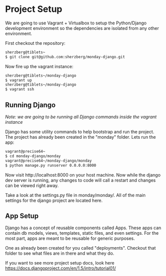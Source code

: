 Project Setup
=============

We are going to use Vagrant + Virtualbox to setup the Python/Django development environment so the dependencies are isolated from any other environment.

First checkout the repository:

```bash
sherzberg@tiblets~
$ git clone git@github.com:sherzberg/monday-django.git
```

Now fire up the vagrant instance:

```bash
sherzberg@tiblets~/monday-django
$ vagrant up
sherzberg@tiblets~/monday-django
$ vagrant ssh
```

Running Django
------------

_Note: we are going to be running all Django commands inside the vagrant instance_

Django has some utility commands to help bootstrap and run the project. The project has already been created in the "monday" folder. Lets run the app:

```bash
vagrant@precise64~
$ cd monday-django/monday
vagrant@precise64~/monday-django/monday
$ python manage.py runserver 0.0.0.0:8000
```

Now visit http://localhost:8000 on your host machine. Now while the django dev server is running, any changes to code will call a restart and changes can be viewed right away.

Take a look at the settings.py file in monday/monday/. All of the main settings for the django project are located here.

App Setup
---------

Django has a concept of reusable components called Apps. These apps can contain db models, views, templates, static files, and even settings. For the most part, apps are meant to be reusable for generic purposes.

One as already been created for you called "deployments". Checkout that folder to see what files are in there and what they do.

If you want to see more project setup docs, look here https://docs.djangoproject.com/en/1.5/intro/tutorial01/
